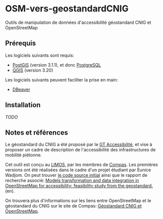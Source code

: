 # OSM-vers-geostandardCNIG
Outils de manipulation de données d'accessibilité géostandard CNIG et OpenStreetMap

## Prérequis

Les logiciels suivants sont requis:

* [PostGiS](https://postgis.net/) (version 3.1.1), et donc [PostgreSQL](https://www.postgresql.org/)
* [QGIS](https://www.qgis.org/) (version 3.20)

Les logiciels suivants peuvent faciliter la prise en main:

* [DBeaver](https://dbeaver.io/)

## Installation

*TODO*

## Notes et références

Le géostandard du CNIG a été proposé par le [GT Accessibilité](http://cnig.gouv.fr/?page_id=18058), et vise à proposer un cadre de description de l'accessibilité des infrastructures de mobilité piétonne.

Cet outil est conçu au [LIMOS](https://limos.fr), par les membres de [Compas](https://compas.limos.fr). Les premières versions ont été réalisées dans le cadre d'un projet étudiant par Eunice Wadjom. On peut trouver [le code source initial](https://github.com/eunicewadjom/OSMCNIGProject) ainsi que le rapport de recherche associé: [Models transformation and data integration in OpenStreetMap for accessibility: feasibility study from the geostandard.](https://compas.limos.fr/files/Eunice_WADJOM_Research_Project_Report.pdf) (en).

On trouvera plus d'informations sur les liens entre OpenStreetMap et le géostandard du CNIG sur le site de Compas: [Géostandard CNIG et OpenStreetMap](https://compas.limos.fr/geostandard-CNIG-et-OSM/).

